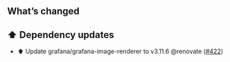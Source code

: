 ## What’s changed

## ⬆️ Dependency updates

- ⬆️ Update grafana/grafana-image-renderer to v3.11.6 @renovate ([#422](https://github.com/hassio-addons/addon-grafana/pull/422))
